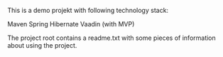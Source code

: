 This is a demo projekt with following technology stack:

Maven
Spring
Hibernate
Vaadin (with MVP)

The project root contains a readme.txt with some pieces of information about using the project.